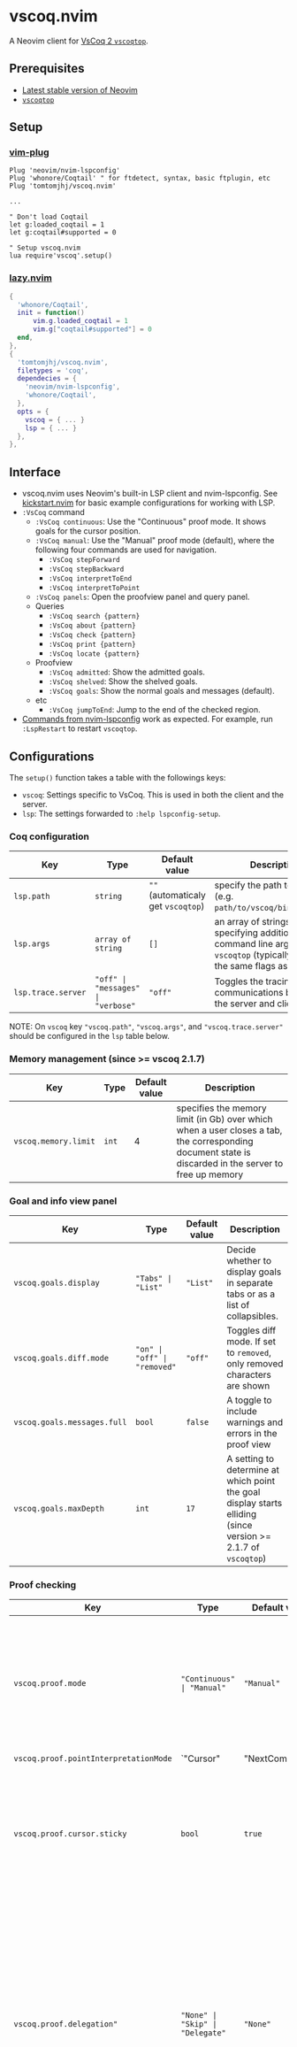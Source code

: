 # vscoq.nvim
A Neovim client for [VsCoq 2 `vscoqtop`](https://github.com/coq-community/vscoq).

## Prerequisites
* [Latest stable version of Neovim](https://github.com/neovim/neovim/releases/tag/stable)
* [`vscoqtop`](https://github.com/coq-community/vscoq#installing-the-language-server)

## Setup
### [vim-plug](https://github.com/junegunn/vim-plug)
```vim
Plug 'neovim/nvim-lspconfig'
Plug 'whonore/Coqtail' " for ftdetect, syntax, basic ftplugin, etc
Plug 'tomtomjhj/vscoq.nvim'

...

" Don't load Coqtail
let g:loaded_coqtail = 1
let g:coqtail#supported = 0

" Setup vscoq.nvim
lua require'vscoq'.setup()
```

### [lazy.nvim](https://github.com/folke/lazy.nvim)
```lua
{
  'whonore/Coqtail',
  init = function()
      vim.g.loaded_coqtail = 1
      vim.g["coqtail#supported"] = 0
  end,
},
{
  'tomtomjhj/vscoq.nvim',
  filetypes = 'coq',
  dependecies = {
    'neovim/nvim-lspconfig',
    'whonore/Coqtail',
  },
  opts = {
    vscoq = { ... }
    lsp = { ... }
  },
},
```

## Interface
* vscoq.nvim uses Neovim's built-in LSP client and nvim-lspconfig.
  See [kickstart.nvim](https://github.com/nvim-lua/kickstart.nvim/)
  for basic example configurations for working with LSP.
* `:VsCoq` command
    * `:VsCoq continuous`: Use the "Continuous" proof mode. It shows goals for the cursor position.
    * `:VsCoq manual`: Use the "Manual" proof mode (default), where the following four commands are used for navigation.
        * `:VsCoq stepForward`
        * `:VsCoq stepBackward`
        * `:VsCoq interpretToEnd`
        * `:VsCoq interpretToPoint`
    * `:VsCoq panels`: Open the proofview panel and query panel.
    * Queries
        * `:VsCoq search {pattern}`
        * `:VsCoq about {pattern}`
        * `:VsCoq check {pattern}`
        * `:VsCoq print {pattern}`
        * `:VsCoq locate {pattern}`
    * Proofview
        * `:VsCoq admitted`: Show the admitted goals.
        * `:VsCoq shelved`: Show the shelved goals.
        * `:VsCoq goals`: Show the normal goals and messages (default).
    * etc
        * `:VsCoq jumpToEnd`: Jump to the end of the checked region.
* [Commands from nvim-lspconfig](https://github.com/neovim/nvim-lspconfig#commands)
  work as expected.
  For example, run `:LspRestart` to restart `vscoqtop`.

## Configurations
The `setup()` function takes a table with the followings keys:
* `vscoq`: Settings specific to VsCoq.
  This is used in both the client and the server.
* `lsp`: The settings forwarded to `:help lspconfig-setup`.
### Coq configuration
| Key | Type | Default value | Description |
|-----|------|---------------|-------------|
| `lsp.path` | `string` | `""` (automaticaly get `vscoqtop`) | specify the path to `vscoqtop` (e.g. `path/to/vscoq/bin/vscoqtop`) |
|`lsp.args` | `array of string` | `[]` | an array of strings specifying additional command line arguments for `vscoqtop` (typically accepts the same flags as `coqtop`) |
|`lsp.trace.server` | `"off" \| "messages" \| "verbose"` |  `"off"` | Toggles the tracing of communications between the server and client |

NOTE: On `vscoq` key `"vscoq.path"`, `"vscoq.args"`,
and `"vscoq.trace.server"` should be configured in the `lsp` table below.

### Memory management (since >= vscoq 2.1.7)

| Key | Type | Default value | Description |
|-----|------|---------------|-------------|
|`vscoq.memory.limit` | `int` | 4 | specifies the memory limit (in Gb) over which when a user closes a tab, the corresponding document state is discarded in the server to free up memory |

### Goal and info view panel

| Key | Type | Default value | Description |
|-----|------|---------------|-------------|
| `vscoq.goals.display` | `"Tabs" \| "List"` | `"List"` |Decide whether to display goals in separate tabs or as a list of collapsibles. |
| `vscoq.goals.diff.mode` |  `"on" \| "off" \| "removed"` | `"off"` | Toggles diff mode. If set to `removed`, only removed characters are shown |
| `vscoq.goals.messages.full`| `bool` | `false` | A toggle to include warnings and errors in the proof view |
| `vscoq.goals.maxDepth` | `int` | `17` | A setting to determine at which point the goal display starts elliding (since version >= 2.1.7 of `vscoqtop`) |

### Proof checking
| Key | Type | Default value | Description |
|-----|------|---------------|-------------|
| `vscoq.proof.mode` | `"Continuous" \| "Manual"` | `"Manual"` | Decide whether documents should checked continuously or using the classic navigation commmands (defaults to `Manual`) |
| `vscoq.proof.pointInterpretationMode` | `"Cursor" | "NextCommand"` | `"Cursor"` | Determines the point to which the proof should be check to when using the 'Interpret to point' command |
| `vscoq.proof.cursor.sticky` | `bool` | `true` | a toggle to specify whether the cursor should move as Coq interactively navigates a document (step forward, backward, etc...) |
| `vscoq.proof.delegation"` | `"None" \| "Skip" \| "Delegate"` | `"None"` | Decides which delegation strategy should be used by the server. `Skip` allows to skip proofs which are out of focus and should be used in manual mode. `Delegate` allocates a settable amount of workers to delegate proofs |
| `vscoq.proof.workers` | `int` | `1` | Determines how many workers should be used for proof checking |
| `vscoq.proof.block` | `bool` | `true` | Determines if the the execution of a document should halt on first error (since version >= 2.1.7 of `vscoqtop`)
|`vscoq.proof.display-buttons` | `bool` | `true` | A toggle to control whether buttons related to Coq (step forward/back, reset, etc.) are displayed in the editor actions menu |

### Code completion (experimental)
| Key | Type | Default value | Description |
|-----|------|---------------|-------------|
| `vscoq.completion.enable` | `bool` | `false` | Toggle code completion |
| `vscoq.completion.algorithm` | `"StructuredSplitUnification" \| "SplitTypeIntersection"` | `"SplitTypeIntersection"`| Which completion algorithm to use
| `vscoq.completion.unificationLimit` | `int` (minimum 0) | 100 | Sets the limit for how many theorems unification is attempted |

### Diagnostics
| Key | Type | Default value | Description |
|-----|------|---------------|-------------|
| `vscoq.diagnostics.full` | `bool` | `false` | Toggles the printing of `Info` level diagnostics |

### Example:
```lua
require'vscoq'.setup {
  vscoq = {
    proof = {
      -- In manual mode, don't move the cursor when stepping forward/backward a command
      cursor = { sticky = false },
    },
  },
  lsp = {
    on_attach = function(client, bufnr)
      -- your mappings, etc

      -- In manual mode, use ctrl-alt-{j,k,l} to step.
      vim.keymap.set({'n', 'i'}, '<C-M-j>', '<Cmd>VsCoq stepForward<CR>', { buffer = bufnr })
      vim.keymap.set({'n', 'i'}, '<C-M-k>', '<Cmd>VsCoq stepBackward<CR>', { buffer = bufnr })
      vim.keymap.set({'n', 'i'}, '<C-M-l>', '<Cmd>VsCoq interpretToPoint<CR>', { buffer = bufnr })
    end,
    -- autostart = false, -- use this if you want to manually `:LspStart vscoqtop`.
    -- cmd = { 'vscoqtop', '-bt', '-vscoq-d', 'all' }, -- for debugging the server
  },
}
```

NOTE:
Do not call `lspconfig.vscoqtop.setup()` yourself.
`require'vscoq'.setup` does it for you.

## Features not implemented yet
* Fancy proofview rendering
    * proof diff highlights
* Make lspconfig optional

## See also
* [coq.ctags](https://github.com/tomtomjhj/coq.ctags) for go-to-definition.
* [coq-lsp.nvim](https://github.com/tomtomjhj/coq-lsp.nvim) for `coq-lsp` client.
